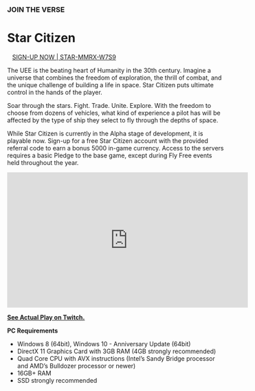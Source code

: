 ### JOIN THE VERSE

# Star Citizen

<a href="https://robertsspaceindustries.com/enlist?referral=STAR-MMRX-W7S9"><i class="fas fa-sign-in-alt"></i></a> &nbsp;&nbsp; [SIGN-UP NOW \| STAR-MMRX-W7S9](https://robertsspaceindustries.com/enlist?referral=STAR-MMRX-W7S9)

The UEE is the beating heart of Humanity in the 30th century. Imagine a universe that combines the freedom of exploration, the thrill of combat, and the unique challenge of building a life in space. Star Citizen puts ultimate control in the hands of the player.

Soar through the stars. Fight. Trade. Unite. Explore. With the freedom to choose from dozens of vehicles, what kind of experience a pilot has will be affected by the type of ship they select to fly through the depths of space.

While Star Citizen is currently in the Alpha stage of development, it is playable now. Sign-up for a free Star Citizen account with the provided referral code to earn a bonus 5000 in-game currency. Access to the servers requires a basic Pledge to the base game, except during Fly Free events held throughout the year.

<p><div class="video-container">
<iframe class="video" width="560" height="315" src="https://www.youtube.com/embed/xWikpyIU_RQ" frameborder="0" allow="accelerometer; autoplay; clipboard-write; encrypted-media; gyroscope; picture-in-picture" allowfullscreen></iframe>
</div></p>

[**See Actual Play on Twitch.**](https://www.twitch.tv/directory/game/Star%20Citizen)

**PC Requirements**
* Windows 8 (64bit), Windows 10 - Anniversary Update (64bit)
* DirectX 11 Graphics Card with 3GB RAM (4GB strongly recommended)
* Quad Core CPU with AVX instructions (Intel’s Sandy Bridge processor and AMD’s Bulldozer processor or newer)
* 16GB+ RAM
* SSD strongly recommended
